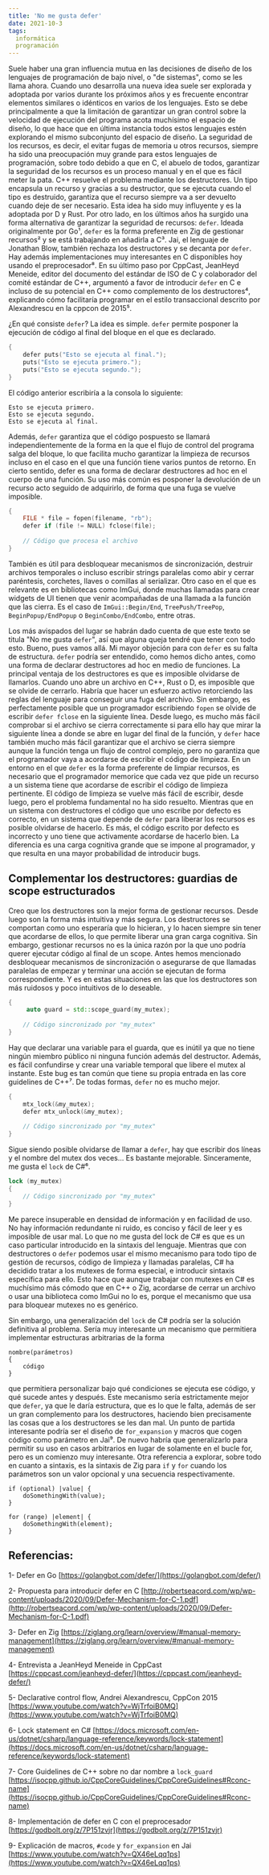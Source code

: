 ```yaml
---
title: 'No me gusta defer'
date: 2021-10-3
tags:
  informática
  programación
---
```

Suele haber una gran influencia mutua en las decisiones de diseño de los lenguajes de programación de bajo nivel, o "de sistemas", como se les llama ahora. Cuando uno desarrolla una nueva idea suele ser explorada y adoptada por varios durante los próximos años y es frecuente encontrar elementos similares o idénticos en varios de los lenguajes. Esto se debe principalmente a que la limitación de garantizar un gran control sobre la velocidad de ejecución del programa acota muchísimo el espacio de diseño, lo que hace que en última instancia todos estos lenguajes estén explorando el mismo subconjunto del espacio de diseño. La seguridad de los recursos, es decir, el evitar fugas de memoria u otros recursos, siempre ha sido una preocupación muy grande para estos lenguajes de programación, sobre todo debido a que en C, el abuelo de todos, garantizar la seguridad de los recursos es un proceso manual y en el que es fácil meter la pata. C++ resuelve el problema mediante los destructores. Un tipo encapsula un recurso y gracias a su destructor, que se ejecuta cuando el tipo es destruido, garantiza que el recurso siempre va a ser devuelto cuando deje de ser necesario. Esta idea ha sido muy influyente y es la adoptada por D y Rust. Por otro lado, en los últimos años ha surgido una forma alternativa de garantizar la seguridad de recursos: `defer`. Ideada originalmente por Go¹, `defer` es la forma preferente en Zig de gestionar recursos² y se está trabajando en añadirla a C³. Jai, el lenguaje de Jonathan Blow, también rechaza los destructores y se decanta por `defer`. Hay además implementaciones muy interesantes en C disponibles hoy usando el preprocesador⁸. En su último paso por CppCast, JeanHeyd Meneide, editor del documento del estándar de ISO de C y colaborador del comité estándar de C++, argumentó a favor de introducir `defer` en C e incluso de su potencial en C++ como complemento de los destructores⁴, explicando cómo facilitaría programar en el estilo transaccional descrito por Alexandrescu en la cppcon de 2015⁵.

¿En qué consiste `defer`? La idea es simple. `defer` permite posponer la ejecución de código al final del bloque en el que es declarado.

```c
{
    defer puts("Esto se ejecuta al final.");
    puts("Esto se ejecuta primero.");
    puts("Esto se ejecuta segundo.");
}
```

El código anterior escribiría a la consola lo siguiente:

```
Esto se ejecuta primero.
Esto se ejecuta segundo.
Esto se ejecuta al final.
```

Además, `defer` garantiza que el código pospuesto se llamará independientemente de la forma en la que el flujo de control del programa salga del bloque, lo que facilita mucho garantizar la limpieza de recursos incluso en el caso en el que una función tiene varios puntos de retorno. En cierto sentido, defer es una forma de declarar destructores ad hoc en el cuerpo de una función. Su uso más común es posponer la devolución de un recurso acto seguido de adquirirlo, de forma que una fuga se vuelve imposible.

```c
{
    FILE * file = fopen(filename, "rb");
    defer if (file != NULL) fclose(file);
	
    // Código que procesa el archivo
}
```

También es útil para desbloquear mecanismos de sincronización, destruir archivos temporales o incluso escribir strings paralelas como abir y cerrar paréntesis, corchetes, llaves o comillas al serializar. Otro caso en el que es relevante es en bibliotecas como ImGui, donde muchas llamadas para crear widgets de UI tienen que venir acompañadas de una llamada a la función que las cierra. Es el caso de `ImGui::Begin/End`, `TreePush/TreePop`, `BeginPopup/EndPopup` o `BeginCombo/EndCombo`, entre otras.

Los más avispados del lugar se habrán dado cuenta de que este texto se titula "No me gusta `defer`", así que alguna queja tendré que tener con todo esto. Bueno, pues vamos allá. Mi mayor objeción para con `defer` es su falta de estructura. `defer` podría ser entendido, como hemos dicho antes, como una forma de declarar destructores ad hoc en medio de funciones. La principal ventaja de los destructores es que es imposible olvidarse de llamarlos. Cuando uno abre un archivo en C++, Rust o D, es imposible que se olvide de cerrarlo. Habría que hacer un esfuerzo activo retorciendo las reglas del lenguaje para conseguir una fuga del archivo. Sin embargo, es perfectamente posible que un programador escribiendo `fopen` se olvide de escribir `defer fclose` en la siguiente línea. Desde luego, es mucho más fácil comprobar si el archivo se cierra correctamente si para ello hay que mirar la siguiente línea a donde se abre en lugar del final de la función, y `defer` hace también mucho más fácil garantizar que el archivo se cierra siempre aunque la función tenga un flujo de control complejo, pero no garantiza que el programador vaya a acordarse de escribir el código de limpieza. En un entorno en el que `defer` es la forma preferente de limpiar recursos, es necesario que el programador memorice que cada vez que pide un recurso a un sistema tiene que acordarse de escribir el código de limpieza pertinente. El código de limpieza se vuelve más fácil de escribir, desde luego, pero el problema fundamental no ha sido resuelto. Mientras que en un sistema con destructores el código que uno escribe por defecto es correcto, en un sistema que depende de `defer` para liberar los recursos es posible olvidarse de hacerlo. Es más, el código escrito por defecto es incorrecto y uno tiene que activamente acordarse de hacerlo bien. La diferencia es una carga cognitiva grande que se impone al programador, y que resulta en una mayor probabilidad de introducir bugs.

## Complementar los destructores: guardias de scope estructurados

Creo que los destructores son la mejor forma de gestionar recursos. Desde luego son la forma más intuitiva y más segura. Los destructores se comportan como uno esperaría que lo hicieran, y lo hacen siempre sin tener que acordarse de ellos, lo que permite liberar una gran carga cognitiva. Sin embargo, gestionar recursos no es la única razón por la que uno podría querer ejecutar código al final de un scope. Antes hemos mencionado desbloquear mecanismos de sincronización o asegurarse de que llamadas paralelas de empezar y terminar una acción se ejecutan de forma correspondiente. Y es en estas situaciones en las que los destructores son más ruidosos y poco intuitivos de lo deseable.

```cpp
{
     auto guard = std::scope_guard(my_mutex);
	 
    // Código sincronizado por "my_mutex"
}
```

Hay que declarar una variable para el guarda, que es inútil ya que no tiene ningún miembro público ni ninguna función además del destructor. Además, es fácil confundirse y crear una variable temporal que libere el mutex al instante. Este bug es tan común que tiene su propia entrada en las core guidelines de C++⁷. De todas formas, `defer` no es mucho mejor.

```c
{
    mtx_lock(&my_mutex);
    defer mtx_unlock(&my_mutex);
	
    // Código sincronizado por "my_mutex"
}
```

Sigue siendo posible olvidarse de llamar a `defer`, hay que escribir dos líneas y el nombre del mutex dos veces… Es bastante mejorable. Sinceramente, me gusta el `lock` de C#⁶.

```c#
lock (my_mutex)
{
    // Código sincronizado por "my_mutex"
}
```

Me parece insuperable en densidad de información y en facilidad de uso. No hay información redundante ni ruido, es conciso y fácil de leer y es imposible de usar mal. Lo que no me gusta del lock de C# es que es un caso particular introducido en la sintaxis del lenguaje. Mientras que con destructores o `defer` podemos usar el mismo mecanismo para todo tipo de gestión de recursos, código de limpieza y llamadas paralelas, C# ha decidido tratar a los mutexes de forma especial, e introducir sintaxis específica para ello. Esto hace que aunque trabajar con mutexes en C# es muchísimo más cómodo que en C++ o Zig, acordarse de cerrar un archivo o usar una biblioteca como ImGui no lo es, porque el mecanismo que usa para bloquear mutexes no es genérico.

Sin embargo, una generalización del `lock` de C# podría ser la solución definitiva al problema. Sería muy interesante un mecanismo que permitiera implementar estructuras arbitrarias de la forma

```
nombre(parámetros)
{
    código
}
```

que permitiera personalizar bajo qué condiciones se ejecuta ese código, y qué sucede antes y después. Este mecanismo sería estrictamente mejor que `defer`, ya que le daría estructura, que es lo que le falta, además de ser un gran complemento para los destructores, haciendo bien precisamente las cosas que a los destructores se les dan mal. Un punto de partida interesante podría ser el diseño de `for_expansion` y macros que cogen código como parámetro en Jai⁹. De nuevo habría que generalizarlo para permitir su uso en casos arbitrarios en lugar de solamente en el bucle for, pero es un comienzo muy interesante. Otra referencia a explorar, sobre todo en cuanto a sintaxis, es la sintaxis de Zig para `if` y `for` cuando los parámetros son un valor opcional y una secuencia respectivamente.

```zig
if (optional) |value| {
    doSomethingWith(value);
}

for (range) |element| {
    doSomethingWith(element);
}
```

## Referencias:

1- Defer en Go
[https://golangbot.com/defer/](https://golangbot.com/defer/)

2- Propuesta para introducir defer en C [http://robertseacord.com/wp/wp-content/uploads/2020/09/Defer-Mechanism-for-C-1.pdf](http://robertseacord.com/wp/wp-content/uploads/2020/09/Defer-Mechanism-for-C-1.pdf)

3- Defer en Zig [https://ziglang.org/learn/overview/#manual-memory-management](https://ziglang.org/learn/overview/#manual-memory-management)

4- Entrevista a JeanHeyd Meneide in CppCast [https://cppcast.com/jeanheyd-defer/](https://cppcast.com/jeanheyd-defer/)

5- Declarative control flow, Andrei Alexandrescu, CppCon 2015 [https://www.youtube.com/watch?v=WjTrfoiB0MQ](https://www.youtube.com/watch?v=WjTrfoiB0MQ)

6- Lock statement en C# [https://docs.microsoft.com/en-us/dotnet/csharp/language-reference/keywords/lock-statement](https://docs.microsoft.com/en-us/dotnet/csharp/language-reference/keywords/lock-statement)

7- Core Guidelines de C++ sobre no dar nombre a `lock_guard` [https://isocpp.github.io/CppCoreGuidelines/CppCoreGuidelines#Rconc-name](https://isocpp.github.io/CppCoreGuidelines/CppCoreGuidelines#Rconc-name)

8- Implementación de defer en C con el preprocesador [https://godbolt.org/z/7P151zvjr](https://godbolt.org/z/7P151zvjr)

9- Explicación de macros, `#code` y `for_expansion` en Jai [https://www.youtube.com/watch?v=QX46eLqq1ps](https://www.youtube.com/watch?v=QX46eLqq1ps)
